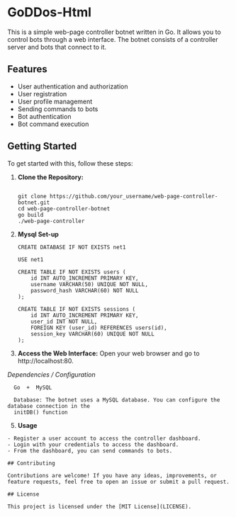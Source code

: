 # GoDDos-Html

This is a simple web-page controller botnet written in Go. It allows you to control bots through a web interface. The botnet consists of a controller server and bots that connect to it.

## Features

- User authentication and authorization
- User registration
- User profile management
- Sending commands to bots
- Bot authentication
- Bot command execution

## Getting Started

To get started with this, follow these steps:

1. **Clone the Repository:**
   ```
   
   git clone https://github.com/your_username/web-page-controller-botnet.git
   cd web-page-controller-botnet
   go build
   ./web-page-controller
   ```
2. **Mysql Set-up**
   ```
   CREATE DATABASE IF NOT EXISTS net1

   USE net1
   
   CREATE TABLE IF NOT EXISTS users (
       id INT AUTO_INCREMENT PRIMARY KEY,
       username VARCHAR(50) UNIQUE NOT NULL,
       password_hash VARCHAR(60) NOT NULL
   );
   
   CREATE TABLE IF NOT EXISTS sessions (
       id INT AUTO_INCREMENT PRIMARY KEY,
       user_id INT NOT NULL,
       FOREIGN KEY (user_id) REFERENCES users(id),
       session_key VARCHAR(60) UNIQUE NOT NULL
   );
   
   ```

4. **Access the Web Interface:**
Open your web browser and go to http://localhost:80.

*Dependencies / Configuration*
    

  ```
    Go  +  MySQL

    Database: The botnet uses a MySQL database. You can configure the database connection in the 
    initDB() function

  ```

5. **Usage**
```
- Register a user account to access the controller dashboard.
- Login with your credentials to access the dashboard.
- From the dashboard, you can send commands to bots.
```

```
## Contributing

Contributions are welcome! If you have any ideas, improvements, or feature requests, feel free to open an issue or submit a pull request.

## License

This project is licensed under the [MIT License](LICENSE).
```




